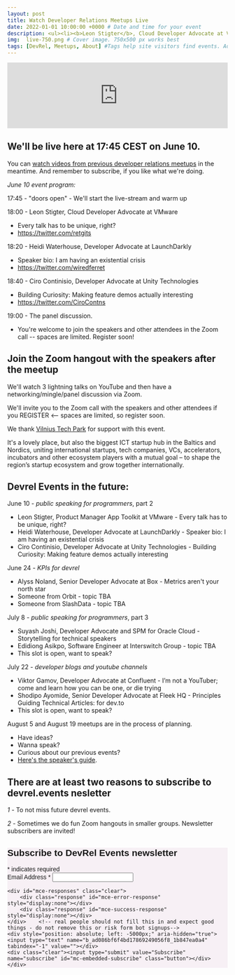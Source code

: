 ```yaml
---
layout: post
title: Watch Developer Relations Meetups Live
date: 2022-01-01 10:00:00 +0000 # Date and time for your event
description: <ul><li><b>Leon Stigter</b>, Cloud Developer Advocate at VMware</li><li><b>Heidi Waterhouse</b>, Developer Advocate at LaunchDarkly</li><li><b>Ciro Continisio</b>, Developer Advocate at Unity Technologies</li><li>Zoom mingle with the speakers</li></ul> # Post description
img:  live-750.png # Cover image. 750x500 px works best 
tags: [DevRel, Meetups, About] #Tags help site visitors find events. Add an own tag i.e. DevrelFolks and a city, if you feel like it 
---
```


<!-- https://i.ytimg.com/vi/71NxL0XV2J4/maxresdefault.jpg
http://img.youtube.com/vi/<YouTube_Video_ID_HERE>/mqdefault.jpg  -->

<div class="embed-youtube">
<iframe width="100%" height="auto" src="https://www.youtube.com/embed/HW7vw8GTw8M" frameborder="0" allow="accelerometer; autoplay; encrypted-media; gyroscope; picture-in-picture" allowfullscreen></iframe>
</div>

## We'll be live here at 17:45 CEST on June 10.
You can [watch videos from previous developer relations meetups](https://www.youtube.com/playlist?list=PLOY5WvYhE7ctJQHhoh73lp87BUFcFECfR) in the meantime. And remember to subscribe, if you like what we're doing.

_June 10 event program:_

17:45 - "doors open" - We'll start the live-stream and warm up

18:00 - Leon Stigter, Cloud Developer Advocate at VMware
* Every talk has to be unique, right?
* https://twitter.com/retgits

18:20 - Heidi Waterhouse, Developer Advocate at LaunchDarkly
* Speaker bio: I am having an existential crisis
* https://twitter.com/wiredferret

18:40 - Ciro Continisio, Developer Advocate at Unity Technologies
* Building Curiosity: Making feature demos actually interesting
* https://twitter.com/CiroContns

19:00 - The panel discussion.
* You're welcome to join the speakers and other attendees in the Zoom call -- spaces are limited. Register soon!




## Join the Zoom hangout with the speakers after the meetup 
We'll watch 3 lightning talks on YouTube and then have a networking/mingle/panel discussion via Zoom.

We'll invite you to the Zoom call with the speakers and other attendees if you REGISTER <-- spaces are limited, so register soon.

<div id="eventbrite-widget-container-107078687236"></div>

<script src="https://www.eventbrite.com/static/widgets/eb_widgets.js"></script>

<script type="text/javascript">
    var exampleCallback = function() {
        console.log('Order complete!');
    };

    window.EBWidgets.createWidget({
        // Required
        widgetType: 'checkout',
        eventId: '107078687236',
        iframeContainerId: 'eventbrite-widget-container-107078687236',

        // Optional
        iframeContainerHeight: 425,  // Widget height in pixels. Defaults to a minimum of 425px if not provided
        onOrderComplete: exampleCallback  // Method called when an order has successfully completed
    });
</script>


We thank [Vilnius Tech Park](https://vilniustechpark.com/) for support with this event.

It's a lovely place, but also the biggest ICT startup hub in the Baltics and Nordics, uniting international startups, tech companies, VCs, accelerators, incubators and other ecosystem players with a mutual goal – to shape the region’s startup ecosystem and grow together internationally.


## Devrel Events in the future:

June 10 - *public speaking for programmers*, part 2
* Leon Stigter, Product Manager App Toolkit at VMware - Every talk has to be unique, right?
* Heidi Waterhouse, Developer Advocate at LaunchDarkly - Speaker bio: I am having an existential crisis
* Ciro Continisio, Developer Advocate at Unity Technologies - Building Curiosity: Making feature demos actually interesting

June 24 - *KPIs for devrel*
* Alyss Noland, Senior Developer Advocate at Box - Metrics aren't your north star 
* Someone from Orbit - topic TBA
* Someone from SlashData - topic TBA

July 8 - *public speaking for programmers*, part 3
* Suyash Joshi, Developer Advocate and SPM for Oracle Cloud - Storytelling for technical speakers
* Edidiong Asikpo, Software Engineer at Interswitch Group - topic TBA
* This slot is open, want to speak?

July 22 - *developer blogs and youtube channels*
* Viktor Gamov, Developer Advocate at Confluent - I’m not a YouTuber; come and learn how you can be one, or die trying
* Shodipo Ayomide, Senior Developer Advocate at Fleek HQ - Principles Guiding Technical Articles: for dev.to
* This slot is open, want to speak?

August 5 and August 19 meetups are in the process of planning. 
* Have ideas?
* Wanna speak?
* Curious about our previous events?
* [Here's the speaker's guide](https://devrel.events/speakers-guide/).



## There are at least two reasons to subscribe to devrel.events nesletter

*1* - To not miss future devrel events.

*2* - Sometimes we do fun Zoom hangouts in smaller groups. Newsletter subscribers are invited! 


<!-- Begin Mailchimp Signup Form -->
<link href="//cdn-images.mailchimp.com/embedcode/classic-10_7.css" rel="stylesheet" type="text/css">
<style type="text/css">
	#mc_embed_signup{background:#f7f0f5; clear:left; font:14px Helvetica,Arial,sans-serif; }
	/* Add your own Mailchimp form style overrides in your site stylesheet or in this style block.
	   We recommend moving this block and the preceding CSS link to the HEAD of your HTML file. */
</style>
<div id="mc_embed_signup">
<form action="https://events.us4.list-manage.com/subscribe/post?u=ad086bf6f4bd17869249056f8&amp;id=1b847ea0a4" method="post" id="mc-embedded-subscribe-form" name="mc-embedded-subscribe-form" class="validate" target="_blank" novalidate>
    <div id="mc_embed_signup_scroll">
	<h2>Subscribe to DevRel Events newsletter</h2>
<div class="indicates-required"><span class="asterisk">*</span> indicates required</div>
<div class="mc-field-group">
	<label for="mce-EMAIL">Email Address  <span class="asterisk">*</span>
</label>
	<input type="email" value="" name="EMAIL" class="required email" id="mce-EMAIL">
</div>

	<div id="mce-responses" class="clear">
		<div class="response" id="mce-error-response" style="display:none"></div>
		<div class="response" id="mce-success-response" style="display:none"></div>
	</div>    <!-- real people should not fill this in and expect good things - do not remove this or risk form bot signups-->
    <div style="position: absolute; left: -5000px;" aria-hidden="true"><input type="text" name="b_ad086bf6f4bd17869249056f8_1b847ea0a4" tabindex="-1" value=""></div>
    <div class="clear"><input type="submit" value="Subscribe" name="subscribe" id="mc-embedded-subscribe" class="button"></div>
    </div>
</form>
</div>

<!--End mc_embed_signup-->
